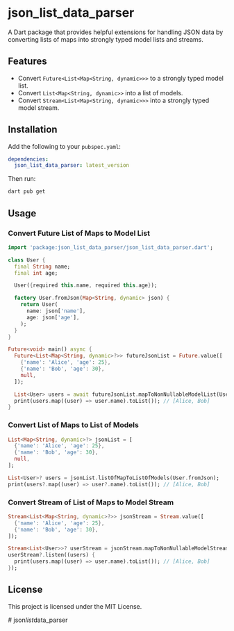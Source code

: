 # json_list_data_parser

A Dart package that provides helpful extensions for handling JSON data by converting lists of maps into strongly typed model lists and streams.

## Features
- Convert `Future<List<Map<String, dynamic>>>` to a strongly typed model list.
- Convert `List<Map<String, dynamic>>` into a list of models.
- Convert `Stream<List<Map<String, dynamic>>>` into a strongly typed model stream.

## Installation
Add the following to your `pubspec.yaml`:

```yaml
dependencies:
  json_list_data_parser: latest_version
```

Then run:
```sh
dart pub get
```

## Usage

### Convert Future List of Maps to Model List
```dart
import 'package:json_list_data_parser/json_list_data_parser.dart';

class User {
  final String name;
  final int age;

  User({required this.name, required this.age});

  factory User.fromJson(Map<String, dynamic> json) {
    return User(
      name: json['name'],
      age: json['age'],
    );
  }
}

Future<void> main() async {
  Future<List<Map<String, dynamic>?>> futureJsonList = Future.value([
    {'name': 'Alice', 'age': 25},
    {'name': 'Bob', 'age': 30},
    null,
  ]);

  List<User> users = await futureJsonList.mapToNonNullableModelList(User.fromJson);
  print(users.map((user) => user.name).toList()); // [Alice, Bob]
}
```

### Convert List of Maps to List of Models
```dart
List<Map<String, dynamic>?> jsonList = [
  {'name': 'Alice', 'age': 25},
  {'name': 'Bob', 'age': 30},
  null,
];

List<User>? users = jsonList.listOfMapToListOfModels(User.fromJson);
print(users?.map((user) => user?.name).toList()); // [Alice, Bob]
```

### Convert Stream of List of Maps to Model Stream
```dart
Stream<List<Map<String, dynamic>?>> jsonStream = Stream.value([
  {'name': 'Alice', 'age': 25},
  {'name': 'Bob', 'age': 30},
]);

Stream<List<User>>? userStream = jsonStream.mapToNonNullableModelStream(User.fromJson);
userStream?.listen((users) {
  print(users.map((user) => user.name).toList()); // [Alice, Bob]
});
```

## License
This project is licensed under the MIT License.

#   j s o n _ l i s t _ d a t a _ p a r s e r  
 